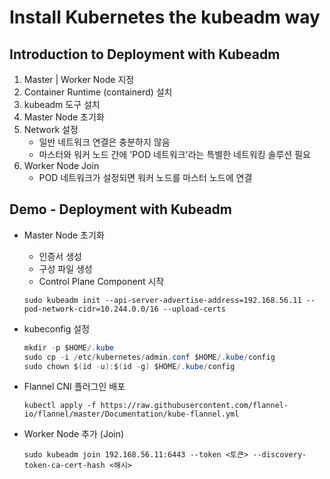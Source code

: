 # Install Kubernetes the kubeadm way

## Introduction to Deployment with Kubeadm

1. Master | Worker Node 지정 
2. Container Runtime (containerd) 설치
3. kubeadm 도구 설치
4. Master Node 초기화
5. Network 설정
    - 일반 네트워크 연결은 충분하지 않음
    - 마스터와 워커 노드 간에 'POD 네트워크'라는 특별한 네트워킹 솔루션 필요
6. Worker Node Join
    - POD 네트워크가 설정되면 워커 노드를 마스터 노드에 연결

## Demo - Deployment with Kubeadm

- Master Node 초기화
    - 인증서 생성
    - 구성 파일 생성
    - Control Plane Component 시작
    
    `sudo kubeadm init --api-server-advertise-address=192.168.56.11 --pod-network-cidr=10.244.0.0/16 --upload-certs`
    
- kubeconfig 설정
    
    ```java
    mkdir -p $HOME/.kube
    sudo cp -i /etc/kubernetes/admin.conf $HOME/.kube/config
    sudo chown $(id -u):$(id -g) $HOME/.kube/config
    ```
    
- Flannel CNI 플러그인 배포
    
    `kubectl apply -f https://raw.githubusercontent.com/flannel-io/flannel/master/Documentation/kube-flannel.yml`
    
- Worker Node 추가 (Join)
    
    `sudo kubeadm join 192.168.56.11:6443 --token <토큰> --discovery-token-ca-cert-hash <해시>`